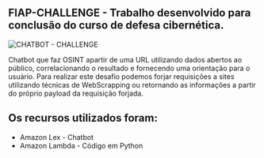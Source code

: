 ## FIAP-CHALLENGE - Trabalho desenvolvido para conclusão do curso de defesa cibernética.
![CHATBOT - CHALLENGE](https://github.com/user-attachments/assets/df2c716e-783f-4b46-ad28-cfa146df480c)


Chatbot que faz OSINT apartir de uma URL utilizando dados abertos ao público, correlacionando o resultado e fornecendo uma orientação para o usuário.
Para realizar este desafio podemos forjar requisições a sites utilizando técnicas de WebScrapping ou retornando as informações a partir do próprio payload da requisição forjada.
## Os recursos utilizados foram:

- Amazon Lex - Chatbot
- Amazon Lambda - Código em Python



